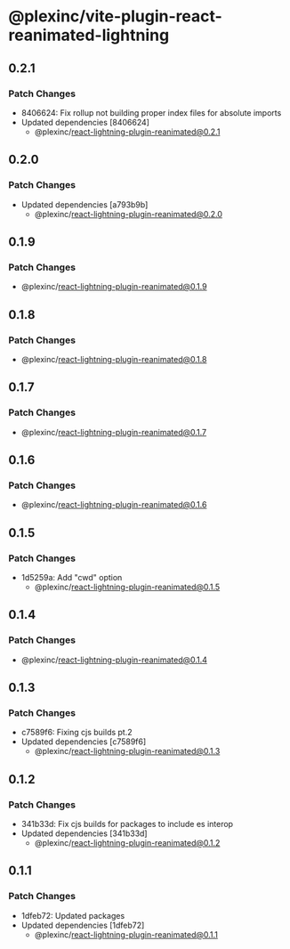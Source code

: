 # @plexinc/vite-plugin-react-reanimated-lightning

## 0.2.1

### Patch Changes

- 8406624: Fix rollup not building proper index files for absolute imports
- Updated dependencies [8406624]
  - @plexinc/react-lightning-plugin-reanimated@0.2.1

## 0.2.0

### Patch Changes

- Updated dependencies [a793b9b]
  - @plexinc/react-lightning-plugin-reanimated@0.2.0

## 0.1.9

### Patch Changes

- @plexinc/react-lightning-plugin-reanimated@0.1.9

## 0.1.8

### Patch Changes

- @plexinc/react-lightning-plugin-reanimated@0.1.8

## 0.1.7

### Patch Changes

- @plexinc/react-lightning-plugin-reanimated@0.1.7

## 0.1.6

### Patch Changes

- @plexinc/react-lightning-plugin-reanimated@0.1.6

## 0.1.5

### Patch Changes

- 1d5259a: Add "cwd" option
  - @plexinc/react-lightning-plugin-reanimated@0.1.5

## 0.1.4

### Patch Changes

- @plexinc/react-lightning-plugin-reanimated@0.1.4

## 0.1.3

### Patch Changes

- c7589f6: Fixing cjs builds pt.2
- Updated dependencies [c7589f6]
  - @plexinc/react-lightning-plugin-reanimated@0.1.3

## 0.1.2

### Patch Changes

- 341b33d: Fix cjs builds for packages to include es interop
- Updated dependencies [341b33d]
  - @plexinc/react-lightning-plugin-reanimated@0.1.2

## 0.1.1

### Patch Changes

- 1dfeb72: Updated packages
- Updated dependencies [1dfeb72]
  - @plexinc/react-lightning-plugin-reanimated@0.1.1
